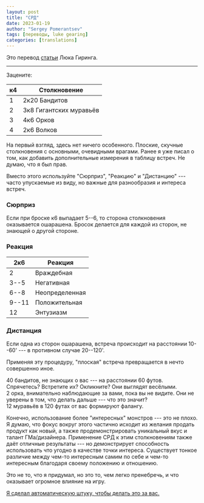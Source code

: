 ```yaml
---
layout: post
title: "СРД"
date: 2023-01-19
author: "Sergey Pomerantsev"
tags: [переводы, luke gearing]
categories: [translations]
---
```


Это перевод [статьи](https://lukegearing.blot.im/srd) Люка Гиринга.

---

Зацените:

| к4 | Столкновение            |
|----|-------------------------|
| 1  | 2к20 Бандитов           |
| 2  | 3к8 Гигантских муравьёв |
| 3  | 4к6 Орков               |
| 4  | 2к6 Волков              |

На первый взгляд, здесь нет ничего особенного. Плоские, скучные столкновения с основными, очевидными врагами. Ранее я уже писал о том, как добавить дополнительные измерения в таблицу встреч. Не думаю, что я был прав.

Вместо этого используйте "Сюрприз", "Реакцию" и "Дистанцию" --- часто упускаемые из виду, но важные для разнообразия и интереса встреч.

### Сюрприз

Если при броске к6 выпадает 5--6, то сторона столкновения оказывается ошарашена. Бросок делается для каждой из сторон, не знающей о другой стороне.

### Реакция

|2к6|Реакция|
|---|-------|
|2|Враждебная|
|3--5|Негативная|
|6--8|Неопределенная|
|9--11|Положительная|
|12|Энтузиазм|

### Дистанция

Если одна из сторон ошарашена, встреча происходит на расстоянии 10--60' --- в противном случае 20--120'.

Применяя эту процедуру, "плоская" встреча превращается в нечто совершенно иное.

40 бандитов, не знающих о вас --- на расстоянии 60 футов. Спрячетесь? Встретите их? Окликните? Они выглядят весёлыми.  
2 орка, внимательно наблюдающие за вами, пока вы не видите. Они не уверены в том, что делать дальше --- что это значит?  
12 муравьёв в 120 футах от вас формируют фалангу.  

Конечно, использование более "интересных" монстров --- это не плохо. Я думаю, что фокус вокруг этого частично исходит из желания продать продукт как новый, а также продемонстрировать уникальный вкус и талант ГМа/дизайнера. Применение СРД к этим столкновениям также даёт отличные результаты --- но демонстрирует способность использовать что угодно в качестве точки интереса. Существует тонкое различие между чем-то интересным самим по себе и чем-то интересным благодаря своему положению и отношению.

Это не то, что я придумал, но это то, чем легко пренебречь, и что оказывает огромное влияние на игру.

[Я сделал автоматическую штуку, чтобы делать это за вас.](https://replit.com/@LukeGearing1/Surprise-Reaction-Distance#main.py)
